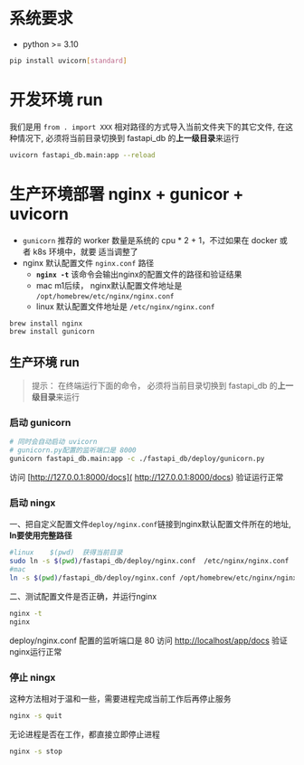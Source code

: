 # 系统要求
- python >= 3.10 
```bash
pip install uvicorn[standard]
```
# 开发环境 run 
我们是用 `from . import XXX` 相对路径的方式导入当前文件夹下的其它文件, 在这种情况下, 必须将当前目录切换到 fastapi_db 的**上一级目录**来运行
```bash
uvicorn fastapi_db.main:app --reload 
```

# 生产环境部署 nginx + gunicor + uvicorn
- `gunicorn` 推荐的 worker 数量是系统的 cpu * 2 + 1，不过如果在 docker 或者 k8s 环境中，就要 适当调整了
- nginx 默认配置文件 `nginx.conf` 路径
  - **`nginx -t`** 该命令会输出nginx的配置文件的路径和验证结果
  - mac m1后续， nginx默认配置文件地址是 `/opt/homebrew/etc/nginx/nginx.conf`
  - linux 默认配置文件地址是 `/etc/nginx/nginx.conf`
   


```bash
brew install nginx
brew install gunicorn
```

## 生产环境 run
> 提示： 在终端运行下面的命令， 必须将当前目录切换到 fastapi_db 的**上一级目录**来运行

### 启动 gunicorn
```bash
# 同时会自动启动 uvicorn
# gunicorn.py配置的监听端口是 8000
gunicorn fastapi_db.main:app -c ./fastapi_db/deploy/gunicorn.py
```
访问 [http://127.0.0.1:8000/docs]( http://127.0.0.1:8000/docs) 验证运行正常

### 启动 ningx
一、把自定义配置文件`deploy/nginx.conf`链接到nginx默认配置文件所在的地址,  **ln要使用完整路径**

```bash
#linux    $(pwd)  获得当前目录
sudo ln -s $(pwd)/fastapi_db/deploy/nginx.conf  /etc/nginx/nginx.conf
#mac
ln -s $(pwd)/fastapi_db/deploy/nginx.conf /opt/homebrew/etc/nginx/nginx.conf 
```
二、测试配置文件是否正确，并运行nginx
```bash
nginx -t      
nginx         
```
deploy/nginx.conf 配置的监听端口是 80 访问 [ http://localhost/app/docs](http://localhost/app/docs) 验证nginx运行正常

### 停止 ningx 
这种方法相对于温和一些，需要进程完成当前工作后再停止服务
```bash
nginx -s quit
```

无论进程是否在工作，都直接立即停止进程
```bash
nginx -s stop
```


